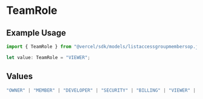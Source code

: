 # TeamRole

## Example Usage

```typescript
import { TeamRole } from "@vercel/sdk/models/listaccessgroupmembersop.js";

let value: TeamRole = "VIEWER";
```

## Values

```typescript
"OWNER" | "MEMBER" | "DEVELOPER" | "SECURITY" | "BILLING" | "VIEWER" | "VIEWER_FOR_PLUS" | "CONTRIBUTOR"
```
